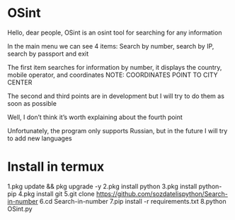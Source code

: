 # OSint

Hello, dear people, OSint is an osint tool for searching for any information

In the main menu we can see 4 items: Search by number, search by IP, search by passport and exit

The first item searches for information by number, it displays the country, mobile operator, and coordinates NOTE: COORDINATES POINT TO CITY CENTER

The second and third points are in development but I will try to do them as soon as possible

Well, I don’t think it’s worth explaining about the fourth point

Unfortunately, the program only supports Russian, but in the future I will try to add new languages

# Install in termux
1.pkg update && pkg upgrade -y
2.pkg install python
3.pkg install python-pip
4.pkg install git
5.git clone https://github.com/sozdatelispython/Search-in-number
6.cd Search-in-number
7.pip install -r requirements.txt
8.python OSint.py
